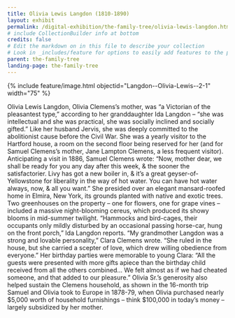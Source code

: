 ```yaml
---
title: Olivia Lewis Langdon (1810-1890)
layout: exhibit
permalink: /digital-exhibition/the-family-tree/olivia-lewis-langdon.html
# include CollectionBuilder info at bottom
credits: false
# Edit the markdown on in this file to describe your collection
# Look in _includes/feature for options to easily add features to the page
parent: the-family-tree
landing-page: the-family-tree
---
```


{% include feature/image.html objectid="Langdon--Olivia-Lewis--2-1" width="75" %}

Olivia Lewis Langdon, Olivia Clemens’s mother, was “a Victorian of the pleasantest type,” according to her granddaughter Ida Langdon – “she was intellectual and she was practical, she was socially inclined and socially gifted.” Like her husband Jervis, she was deeply committed to the abolitionist cause before the Civil War. 
She was a yearly visitor to the Hartford house, a room on the second floor being reserved for her (and for Samuel Clemens’s mother, Jane Lampton Clemens, a less frequent visitor). Anticipating a visit in 1886, Samuel Clemens wrote: “Now, mother dear, we shall be ready for you any day after this week, & the sooner the satisfactorier. Livy has got a new boiler in, & it’s a great geyser-of-Yellowstone for liberality in the way of hot water. You can have  hot water always, now, & all you want.”
She presided over an elegant mansard-roofed home in Elmira, New York, its grounds planted with native and exotic trees. Two greenhouses on the property – one for flowers, one for grape vines – included a massive night-blooming cereus, which produced its showy blooms in mid-summer twilight. “Hammocks and bird-cages, their occupants only mildly disturbed by an occasional passing horse-car, hung on the front porch,” Ida Langdon reports.
 “My grandmother Langdon was a strong and lovable personality,” Clara Clemens wrote. “She ruled in the house, but she carried a scepter of love, which drew willing obedience from everyone.” Her birthday parties were  memorable to young Clara: “All the guests were presented with more gifts apiece than the birthday child received from all the others combined... We felt almost as if we had cheated someone, and that added to our pleasure.”
Olivia Sr.’s generosity also helped sustain the Clemens household, as shown  in the 16-month trip Samuel and Olivia took to Europe in 1878-79, when Olivia purchased nearly $5,000 worth of household furnishings – think $100,000 in today’s money – largely subsidized by her mother. 
